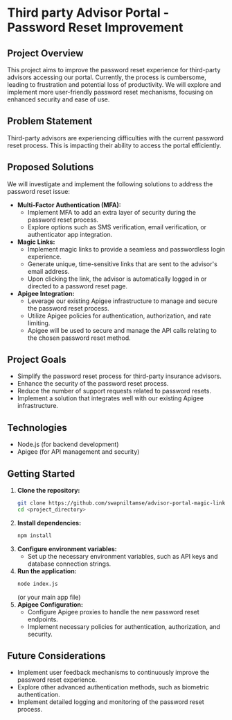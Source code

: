 # Third party Advisor Portal - Password Reset Improvement

## Project Overview

This project aims to improve the password reset experience for third-party advisors accessing our portal. 
Currently, the process is cumbersome, leading to frustration and potential loss of productivity. 
We will explore and implement more user-friendly password reset mechanisms, focusing on enhanced security and ease of use.

## Problem Statement

Third-party advisors are experiencing difficulties with the current password reset process. 
This is impacting their ability to access the portal efficiently.

## Proposed Solutions

We will investigate and implement the following solutions to address the password reset issue:

* **Multi-Factor Authentication (MFA):**
    * Implement MFA to add an extra layer of security during the password reset process.
    * Explore options such as SMS verification, email verification, or authenticator app integration.
* **Magic Links:**
    * Implement magic links to provide a seamless and passwordless login experience.
    * Generate unique, time-sensitive links that are sent to the advisor's email address.
    * Upon clicking the link, the advisor is automatically logged in or directed to a password reset page.
* **Apigee Integration:**
    * Leverage our existing Apigee infrastructure to manage and secure the password reset process.
    * Utilize Apigee policies for authentication, authorization, and rate limiting.
    * Apigee will be used to secure and manage the API calls relating to the chosen password reset method.

## Project Goals

* Simplify the password reset process for third-party insurance advisors.
* Enhance the security of the password reset process.
* Reduce the number of support requests related to password resets.
* Implement a solution that integrates well with our existing Apigee infrastructure.

## Technologies

* Node.js (for backend development)
* Apigee (for API management and security)

## Getting Started

1.  **Clone the repository:**
    ```bash
    git clone https://github.com/swapniltamse/advisor-portal-magic-link-mfa
    cd <project_directory>
    ```
2.  **Install dependencies:**
    ```bash
    npm install
    ```
3.  **Configure environment variables:**
    * Set up the necessary environment variables, such as API keys and database connection strings.
4.  **Run the application:**
    ```bash
    node index.js
    ```
    (or your main app file)
5.  **Apigee Configuration:**
    * Configure Apigee proxies to handle the new password reset endpoints.
    * Implement necessary policies for authentication, authorization, and security.

## Future Considerations

* Implement user feedback mechanisms to continuously improve the password reset experience.
* Explore other advanced authentication methods, such as biometric authentication.
* Implement detailed logging and monitoring of the password reset process.

